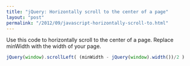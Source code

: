 ```yaml
---
title: "jQuery: Horizontally scroll to the center of a page"
layout: "post"
permalink: "/2012/09/javascript-horizontally-scroll-to.html"
---
```


Use this code to horizontally scroll to the center of a page. Replace minWidth with the width of your page.

```javascript
jQuery(window).scrollLeft( (minWidth - jQuery(window).width())/2 )
```